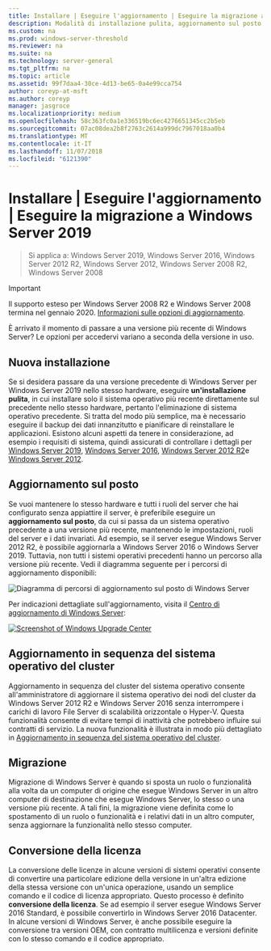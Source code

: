 ```yaml
---
title: Installare | Eseguire l'aggiornamento | Eseguire la migrazione a Windows Server 2019
description: Modalità di installazione pulita, aggiornamento sul posto o eseguire la migrazione a Windows Server 2019.
ms.custom: na
ms.prod: windows-server-threshold
ms.reviewer: na
ms.suite: na
ms.technology: server-general
ms.tgt_pltfrm: na
ms.topic: article
ms.assetid: 99f7daa4-30ce-4d13-be65-0a4e99cca754
author: coreyp-at-msft
ms.author: coreyp
manager: jasgroce
ms.localizationpriority: medium
ms.openlocfilehash: 58c363fc0a1e336519bc6ec4276651345cc2b5eb
ms.sourcegitcommit: 07ac08dea2b8f2763c2614a999dc7967018aa0b4
ms.translationtype: MT
ms.contentlocale: it-IT
ms.lasthandoff: 11/07/2018
ms.locfileid: "6121390"
---
```

# Installare | Eseguire l'aggiornamento | Eseguire la migrazione a Windows Server 2019

>Si applica a: Windows Server 2019, Windows Server 2016, Windows Server 2012 R2, Windows Server 2012, Windows Server 2008 R2, Windows Server 2008

> [!IMPORTANT]
> Il supporto esteso per Windows Server 2008 R2 e Windows Server 2008 termina nel gennaio 2020. [Informazioni sulle opzioni di aggiornamento](http://aka.ms/upgradecenter).

È arrivato il momento di passare a una versione più recente di Windows Server? Le opzioni per accedervi variano a seconda della versione in uso.

## Nuova installazione
Se si desidera passare da una versione precedente di Windows Server per Windows Server 2019 nello stesso hardware, eseguire **un'installazione pulita**, in cui installare solo il sistema operativo più recente direttamente sul precedente nello stesso hardware, pertanto l'eliminazione di sistema operativo precedente. Si tratta del modo più semplice, ma è necessario eseguire il backup dei dati innanzitutto e pianificare di reinstallare le applicazioni. Esistono alcuni aspetti da tenere in considerazione, ad esempio i requisiti di sistema, quindi assicurati di controllare i dettagli per [Windows Server 2019](https://go.microsoft.com/fwlink/?linkid=2006124), [Windows Server 2016](https://go.microsoft.com/fwlink/?LinkID=825558), [Windows Server 2012 R2](https://technet.microsoft.com/library/dn303418)e [Windows Server 2012](https://technet.microsoft.com/library/jj134246.aspx).

## Aggiornamento sul posto
Se vuoi mantenere lo stesso hardware e tutti i ruoli del server che hai configurato senza appiattire il server, è preferibile eseguire un **aggiornamento sul posto**, da cui si passa da un sistema operativo precedente a una versione più recente, mantenendo le impostazioni, ruoli del server e i dati invariati. Ad esempio, se il server esegue Windows Server 2012 R2, è possibile aggiornarla a Windows Server 2016 o Windows Server 2019. Tuttavia, non tutti i sistemi operativi precedenti hanno un percorso alla versione più recente. Vedi il diagramma seguente per i percorsi di aggiornamento disponibili:

![Diagramma di percorsi di aggiornamento sul posto di Windows Server](media/upgrade-paths.png)

Per indicazioni dettagliate sull'aggiornamento, visita il [Centro di aggiornamento di Windows Server](http://aka.ms/upgradecenter):

<a href="http://aka.ms/upgradecenter"><img src="media/upgrade-center.png" alt="Screenshot of Windows Upgrade Center" title="Il centro di aggiornamento di Windows Server"></a>

## Aggiornamento in sequenza del sistema operativo del cluster
Aggiornamento in sequenza del cluster del sistema operativo consente all'amministratore di aggiornare il sistema operativo dei nodi del cluster da Windows Server 2012 R2 e Windows Server 2016 senza interrompere i carichi di lavoro File Server di scalabilità orizzontale o Hyper-V. Questa funzionalità consente di evitare tempi di inattività che potrebbero influire sui contratti di servizio. La nuova funzionalità è illustrata in modo più dettagliato in [Aggiornamento in sequenza del sistema operativo del cluster](https://technet.microsoft.com/windows-server-docs/failover-clustering/cluster-operating-system-rolling-upgrade).

## Migrazione

Migrazione di Windows Server è quando si sposta un ruolo o funzionalità alla volta da un computer di origine che esegue Windows Server in un altro computer di destinazione che esegue Windows Server, lo stesso o una versione più recente. A tali fini, la migrazione viene definita come lo spostamento di un ruolo o funzionalità e i relativi dati in un altro computer, senza aggiornare la funzionalità nello stesso computer. 

## Conversione della licenza
La conversione delle licenze in alcune versioni di sistemi operativi consente di convertire una particolare edizione della versione in un'altra edizione della stessa versione con un'unica operazione, usando un semplice comando e il codice di licenza appropriato. Questo processo è definito **conversione della licenza**. Se ad esempio il server esegue Windows Server 2016 Standard, è possibile convertirlo in Windows Server 2016 Datacenter. In alcune versioni di Windows Server, è anche possibile eseguire la conversione tra versioni OEM, con contratto multilicenza e versioni definite con lo stesso comando e il codice appropriato.


 
 
